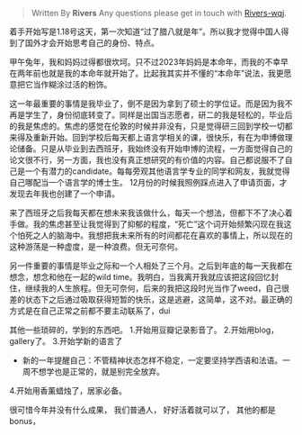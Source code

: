 
> Written By **Rivers**
> Any questions please get in touch with  [Rivers-wqj](https://rivers-wqj.github.io/).


着手开始写是1.18号这天，第一次知道“过了腊八就是年”。所以我才觉得中国人得到了国外才会开始思考自己的身份、特点。

甲午兔年，我和妈妈过得都很坎坷。只不过2023年妈妈是本命年，而我的不幸早在两年前也就是我的本命年就开始了。比起我其实并不懂的“本命年”说法，我更愿意把它当作糊涂过活的粉饰。

这一年最重要的事情是我毕业了，倒不是因为拿到了硕士的学位证。而是因为我不再是学生了，身份彻底转变了。同样是出国当志愿者，研二的我是轻松的，毕业后的我是焦虑的。焦虑的感觉在伦敦的时候并非没有，只是觉得研三回到学校一切都来得及重新开始。回到学校后每天都上语言学相关的课，很快乐，有在为申博做理论储备。只是从毕业到去西班牙，我始终没有开始申博的流程，一方面觉得自己的论文很不行，另一方面，我也没有真正想研究的有价值的内容。自己都说服不了自己是一个有潜力的candidate。每每旁观其他语言学专业的同学和网友，我就觉得自己哪配当一个语言学的博士生。
12月份的时候我照例踩点进入了申请页面，才发现去年我也创建了一个申请。

来了西班牙之后我每天都在想未来我该做什么，每天一个想法，但都下不了决心着手做。我的焦虑甚至让我觉得到了抑郁的程度，“死亡”这个词开始频繁闪现在我这个怕死之人的脑海中。我想把我未来所有的时间都花在喜欢的事情上，所以现在的这种游荡是一种虚度，是一种浪费。但无可奈何。

另一件重要的事情是毕业之际和一个人相处了三个月。之后到年底的每一天我都在想念，想念和他在一起的wild time。我明白，当我离开我就应该把这段回忆封住，继续我的人生旅程。但无可奈何，后来的我把这段时光当作了weed，自己很差的状态下之后通过吸取获得短暂的快乐，这是逃避，这简单，这不对。最正确的方式是在自己正常之前都不要主动联系了，dui

其他一些琐碎的，学到的东西吧。
1.开始用豆瓣记录影音了。
2.开始用blog，gallery了。
3.开始学新的语言了
- 新的一年提醒自己：不管精神状态怎样不稳定，一定要坚持学西语和法语。一周不想学也是正常的，就是别完全放弃。

4.开始用香薰蜡烛了，居家必备。

很可惜今年并没有什么成果，
我们普通人，
好好活着就可以了，
其他的都是bonus，




<!--stackedit_data:
eyJoaXN0b3J5IjpbLTEzMDE5MjQ3MTAsLTE2NTM1MTc2NTYsMj
k4NTE0NTE2LC04MTg2NjYxNThdfQ==
-->
